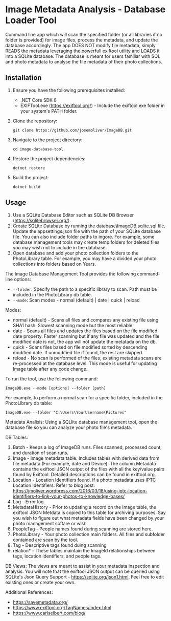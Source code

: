 # Image Metadata Analysis - Database Loader Tool
Command line app which will scan the specified folder (or all libraries if no folder is provided) for image files, process the metadata, and update the database accordingly. The app DOES NOT modify file metadata, simply READS the metadata leveraging the powerfull exiftool utility and LOADS it into a SQLite database. The database is meant for users familiar with SQL and photo metadata to analyse the file metadata of their photo collections.

## Installation

1. Ensure you have the following prerequisites installed:
   - .NET Core SDK 8
   - EXIFTool.exe (https://exiftool.org/) - Include the exiftool.exe folder in your system's PATH folder.

2. Clone the repository:
   ```
   git clone https://github.com/josemoliver/ImageDB.git
   ```

3. Navigate to the project directory:
   ```
   cd image-database-tool
   ```

4. Restore the project dependencies:
   ```
   dotnet restore
   ```

5. Build the project:
   ```
   dotnet build
   ```

## Usage

1. Use a SQLite Database Editor such as SQLite DB Browser (https://sqlitebrowser.org/). 
2. Create SQLite Database by running the database\ImageDB.sqlite.sql file. Update the appsettings.json file with the path of your SQLite database file. You can also include folder paths to ingore. For example, some database management tools may create temp folders for deleted files you may wish not to include in the database. 
3. Open database and add your photo collection folders to the PhotoLibrary table. For example, you may have a divided your photo collections into folders based on Years.


The Image Database Management Tool provides the following command-line options:

- `--folder`: Specify the path to a specific library to scan. Path must be included in the PhotoLibrary db table.
- `--mode`: Scan modes - normal (default) | date | quick | reload

Modes:

- normal (default) - Scans all files and compares any existing file using SHA1 hash. Slowest scanning mode but the most reliable.
- date - Scans all files and updates the files based on the file modified date property. Faster scanning but if any file was updated and the file modified date is not, the app will not update the metatada on the db.
- quick - Scans files based on file modified sorted by descending modified date. If unmodified file if found, the rest are skipped.
- reload - No scan is performed of the files, existing metadata scans are re-processed at the database level. This mode is useful for updating Image table after any code change.
  

To run the tool, use the following command:

```
ImageDB.exe --mode [options] --folder [path]
```

For example, to perform a normal scan for a specific folder, included in the PhotoLibrary db table:

```
ImageDB.exe --folder "C:\Users\YourUsername\Pictures"
```

Metadata Analisis:
Using a SQLlite database management tool, open the database file so you can analyze your photo file's metadata.

DB Tables:
1. Batch - Keeps a log of ImageDB runs. Files scanned, processed count, and duration of scan runs.
2. Image - Image metadata table. Includes tables with derived data from file metadata (For example, date and Device). The column Metadata contains the exiftool JSON output of the files with all the key/value pairs found by Exiftool. Detailed descriptions can be found in exiftool.org.
3. Location - Location Identifiers found. If a photo metadata uses IPTC Location Identifiers. Refer to blog post: https://jmoliver.wordpress.com/2016/03/18/using-iptc-location-identifiers-to-link-your-photos-to-knowledge-bases/
4. Log - Error log
5. MetadataHistory - Prior to updating a record on the Image table, the exiftool JSON Metdata is copied to this table for archiving purposes. Say you wish to figure out what metadata fields have been changed by your photo management softare or wish.
6. PeopleTag - People names found during scanning are stored here.
7. PhotoLibrary - Your photo collection main folders. All files and subfolder contained are scan by the tool.
8. Tag - Descriptive tags found duing scanning
9. relation* - These tables maintain the ImageId relationships between tags, location identifiers, and people tags.

DB Views:
The views are meant to assist in your metadata inspection and analysis. You will note that the exiftool JSON output can be queried using SQLite's Json Query Support - https://sqlite.org/json1.html. Feel free to edit existing ones or create your own.

Additional References:
- https://savemetadata.org/
- https://www.exiftool.org/TagNames/index.html
- https://www.carlseibert.com/blog/




